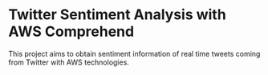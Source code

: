# Twitter Sentiment Analysis with AWS Comprehend
This project aims to obtain sentiment information of real time tweets coming from Twitter with AWS technologies.
